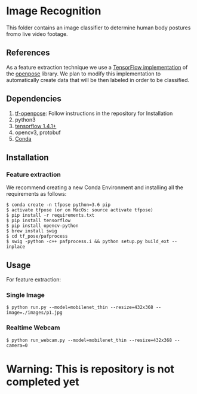 # Image Recognition

This folder contains an image classifier to determine human body postures fromo live video footage.

## References

As a feature extraction technique we use a [TensorFlow implementation](https://github.com/ildoonet/tf-pose-estimation) of the [openpose](https://github.com/CMU-Perceptual-Computing-Lab/openpose) library. We plan to modify this implementation to automatically
create data that will be then labeled in order to be classified.

## Dependencies
1. [tf-openpose](https://github.com/ildoonet/tf-pose-estimation): Follow instructions in the repository for Installation
2. python3
3. [tensorflow 1.4.1+](https://www.tensorflow.org/install/)
4. opencv3, protobuf
5. [Conda](https://conda.io/docs/user-guide/install/index.html)

## Installation

### Feature extraction

We recommend creating a new Conda Environment and installing all the requirements as follows:

```
$ conda create -n tfpose python=3.6 pip
$ activate tfpose (or on MacOs: source activate tfpose)
$ pip install -r requirements.txt
$ pip install tensorflow
$ pip install opencv-python
$ brew install swig
$ cd tf_pose/pafprocess
$ swig -python -c++ pafprocess.i && python setup.py build_ext --inplace
```

## Usage

For feature extraction:
### Single Image
```
$ python run.py --model=mobilenet_thin --resize=432x368 --image=./images/p1.jpg
```

### Realtime Webcam

```
$ python run_webcam.py --model=mobilenet_thin --resize=432x368 --camera=0
```

# Warning: This is repository is not completed yet
